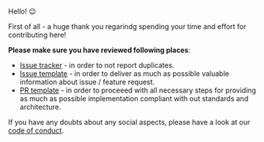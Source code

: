 Hello! :wink: 

First of all - a huge thank you regarindg spending your time and effort for contributing here!

**Please make sure you have reviewed following places**:

- [Issue tracker](https://github.com/Appliscale/perun/issues) - in order to not report duplicates.
- [Issue template](ISSUE_TEMPLATE.md) - in order to deliver as much as possible valuable information about issue / feature request.
- [PR template](PULL_REQUEST_TEMPLATE.md) - in order to proceeed with all necessary steps for providing as much as possible implementation compliant with out standards and architecture.

If you have any doubts about any social aspects, please have a look at our [code of conduct](CODE_OF_CONDUCT.md).
